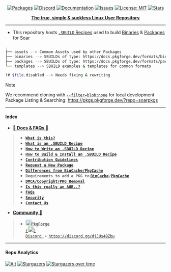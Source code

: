 <div align="center">

[discord-shield]: https://img.shields.io/discord/1313385177703256064?logo=%235865F2&label=Discord
[discord-url]: https://discord.gg/djJUs48Zbu
[stars-shield]: https://img.shields.io/github/stars/pkgforge/soarpkgs.svg
[stars-url]: https://github.com/pkgforge/soarpkgs/stargazers
[issues-shield]: https://img.shields.io/github/issues/pkgforge/soarpkgs.svg
[issues-url]: https://github.com/pkgforge/soarpkgs/issues
[license-shield]: https://img.shields.io/github/license/pkgforge/soarpkgs.svg
[license-url]: https://github.com/pkgforge/soarpkgs/blob/main/LICENSE
[doc-shield]: https://img.shields.io/badge/docs.pkgforge.dev-blue
[doc-url]: https://docs.pkgforge.dev/repositories/soarpkgs

<a href="https://pkgs.pkgforge.dev/?repo=soarpkgs"><img src="https://img.shields.io/badge/dynamic/json?url=https://raw.githubusercontent.com/pkgforge/metadata/refs/heads/main/soarpkgs/data/TOTAL.json&query=$[2].total&label=SBUILDs&labelColor=orange&style=flat&link=https://pkgs.pkgforge.dev/?repo=soarpkgs" alt="Packages" /></a>
[![Discord][discord-shield]][discord-url]
[![Documentation][doc-shield]][doc-url]
[![Issues][issues-shield]][issues-url]
[![License: MIT][license-shield]][license-url]
[![Stars][stars-shield]][stars-url]
</div>

<p align="center"> 
    <!--<a href="https://github.com/pkgforge/soar">
        <img src="https://github.com/user-attachments/assets/220ce7b3-55b3-496e-b3b8-2556123193a2" width="100">
    </a><br>
    <!--<a href="https://github.com/pkgforge/soar">
        <img src="https://bin.pkgforge.dev/list.gif" alt="soar-list" width="650">
    </a><br> -->
    <b><strong> <a href="https://pkgs.pkgforge.dev/?repo=soarpkgs">The true, simple & suckless Linux User Repository</a></code></strong></b>
    <br> 
</p>

---
- This repository hosts [`.SBUILD` Recipes](https://docs.pkgforge.dev/sbuild/introduction) used to build [Binaries](https://docs.pkgforge.dev/formats/binaries) & [Packages](https://docs.pkgforge.dev/formats/packages) for [Soar](https://github.com/pkgforge/soar)
```bash
.
├── assets --> Common Assets used by other Packages
├── binaries --> SBUILDs of type: https://docs.pkgforge.dev/formats/binaries
├── packages --> SBUILDs of type: https://docs.pkgforge.dev/formats/packages
└── templates --> SBUILD examples & templates for common formats

!# $file.disabled --> Needs fixing & rewriting
```

> [!NOTE]
> We recommend cloning with [`--filter=blob:none`](https://github.blog/open-source/git/get-up-to-speed-with-partial-clone-and-shallow-clone/) for local development<br>
> Package Listing & Searching: https://pkgs.pkgforge.dev/?repo=soarpkgs

---
#### Index
- [**📖 Docs & FAQs 📖**](https://docs.pkgforge.dev/repositories/soarpkgs)
> - [**`What is this?`**](https://docs.pkgforge.dev/repositories/soarpkgs)
> - [**`What is an .SBUILD Recipe`**](https://docs.pkgforge.dev/sbuild/introduction)
> - [**`How to Write an .SBUILD Recipe`**](https://docs.pkgforge.dev/sbuild/instructions)
> - [**`How to Build & Install an .SBUILD Recipe`**](https://docs.pkgforge.dev/sbuild/instructions#build)
> - [**`Contribution Guidelines`**](https://docs.pkgforge.dev/repositories/soarpkgs/contribution)
> - [**`Request a New Package`**](https://docs.pkgforge.dev/repositories/soarpkgs/package-request)
> - [**`Differences from BinCache/PkgCache`**](https://docs.pkgforge.dev/repositories/soarpkgs/differences)
> - **`Requirements to add a PKG to` [`BinCache`](https://docs.pkgforge.dev/repositories/bincache/package-request)`/`[`PkgCache`](https://docs.pkgforge.dev/repositories/pkgcache/package-request)**
> - [**`DMCA/Copyright/PKG Removal`**](https://docs.pkgforge.dev/repositories/soarpkgs/dmca-or-copyright-cease-and-desist)
> - [**`Is this really an AUR..?`**](https://docs.pkgforge.dev/repositories/soarpkgs/faq#is-this-really-an-aur)
> - [**`FAQs`**](https://docs.pkgforge.dev/repositories/soarpkgs/faq)
> - [**`Security`**](https://docs.pkgforge.dev/repositories/soarpkgs/security)
> - [**`Contact Us`**](https://docs.pkgforge.dev/contact/chat)
- [**Community 💬**](https://docs.pkgforge.dev/contact/chat)
> - <a href="https://discord.gg/djJUs48Zbu"><img src="https://github.com/user-attachments/assets/5a336d72-6342-4ca5-87a4-aa8a35277e2f" width="18" height="18"><code>PkgForge (<img src="https://github.com/user-attachments/assets/a08a20e6-1795-4ee6-87e6-12a8ab2a7da6" width="18" height="18">) Discord </code></a> `➼` [`https://discord.gg/djJUs48Zbu`](https://discord.gg/djJUs48Zbu)

---
#### Repo Analytics
[![Alt](https://repobeats.axiom.co/api/embed/69e7eeda76226334586a3f6c26593382877c59ba.svg "Repobeats analytics image")](https://github.com/pkgforge/soarpkgs/graphs/contributors)
[![Stargazers](https://reporoster.com/stars/dark/pkgforge/soarpkgs)](https://github.com/pkgforge/soarpkgs/stargazers)
[![Stargazers over time](https://starchart.cc/pkgforge/soarpkgs.svg?variant=dark)](https://starchart.cc/pkgforge/soarpkgs)

